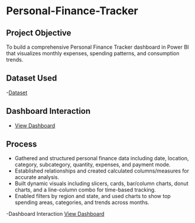  # Personal-Finance-Tracker
## Project Objective 
To build a comprehensive Personal Finance Tracker dashboard in Power BI that visualizes monthly expenses, spending patterns, and consumption trends.

## Dataset Used
-<a href="https://github.com/orca17/Personal-Finance-Tracker/blob/main/PFT.xlsx">Dataset</a>
## Dashboard Interaction

- <a href = https://github.com/orca17/Personal-Finance-Tracker/blob/main/Dashboard%20Interaction.png”>View Dashboard</a>
## Process
- Gathered and structured personal finance data including date, location, category, subcategory, quantity, expenses, and payment mode.
- Established relationships and created calculated columns/measures for accurate analysis.
- Built dynamic visuals including slicers, cards, bar/column charts, donut charts, and a line-column combo for time-based tracking.
- Enabled filters by region and state, and used charts to show top spending areas, categories, and trends across months.

-Dashboard Interaction  <a href = https://github.com/orca17/Personal-Finance-Tracker/blob/main/Dashboard%20Interaction.png”>View Dashboard</a>
